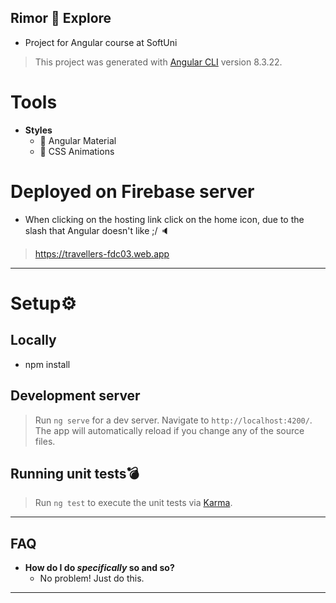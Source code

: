 ## Rimor 🔀 Explore
- Project for Angular course at SoftUni
> This project was generated with [Angular CLI](https://github.com/angular/angular-cli) version 8.3.22.
# Tools
- **Styles**
    - 🍴 Angular Material
    - :tulip: CSS Animations
# Deployed on Firebase server
* When clicking on the hosting link click on the home icon, due to the slash that Angular doesn't like ;/ 🔈
> https://travellers-fdc03.web.app
---
# Setup⚙️
## Locally
- npm install

## Development server

> Run `ng serve` for a dev server. Navigate to `http://localhost:4200/`. The app will automatically reload if you change any of the source files.

## Running unit tests💣

> Run `ng test` to execute the unit tests via [Karma](https://karma-runner.github.io).
---
## FAQ

- **How do I do *specifically* so and so?**
    - No problem! Just do this.

---


